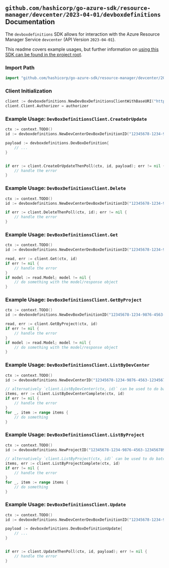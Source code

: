 
## `github.com/hashicorp/go-azure-sdk/resource-manager/devcenter/2023-04-01/devboxdefinitions` Documentation

The `devboxdefinitions` SDK allows for interaction with the Azure Resource Manager Service `devcenter` (API Version `2023-04-01`).

This readme covers example usages, but further information on [using this SDK can be found in the project root](https://github.com/hashicorp/go-azure-sdk/tree/main/docs).

### Import Path

```go
import "github.com/hashicorp/go-azure-sdk/resource-manager/devcenter/2023-04-01/devboxdefinitions"
```


### Client Initialization

```go
client := devboxdefinitions.NewDevBoxDefinitionsClientWithBaseURI("https://management.azure.com")
client.Client.Authorizer = authorizer
```


### Example Usage: `DevBoxDefinitionsClient.CreateOrUpdate`

```go
ctx := context.TODO()
id := devboxdefinitions.NewDevCenterDevBoxDefinitionID("12345678-1234-9876-4563-123456789012", "example-resource-group", "devCenterValue", "devBoxDefinitionValue")

payload := devboxdefinitions.DevBoxDefinition{
	// ...
}


if err := client.CreateOrUpdateThenPoll(ctx, id, payload); err != nil {
	// handle the error
}
```


### Example Usage: `DevBoxDefinitionsClient.Delete`

```go
ctx := context.TODO()
id := devboxdefinitions.NewDevCenterDevBoxDefinitionID("12345678-1234-9876-4563-123456789012", "example-resource-group", "devCenterValue", "devBoxDefinitionValue")

if err := client.DeleteThenPoll(ctx, id); err != nil {
	// handle the error
}
```


### Example Usage: `DevBoxDefinitionsClient.Get`

```go
ctx := context.TODO()
id := devboxdefinitions.NewDevCenterDevBoxDefinitionID("12345678-1234-9876-4563-123456789012", "example-resource-group", "devCenterValue", "devBoxDefinitionValue")

read, err := client.Get(ctx, id)
if err != nil {
	// handle the error
}
if model := read.Model; model != nil {
	// do something with the model/response object
}
```


### Example Usage: `DevBoxDefinitionsClient.GetByProject`

```go
ctx := context.TODO()
id := devboxdefinitions.NewDevBoxDefinitionID("12345678-1234-9876-4563-123456789012", "example-resource-group", "projectValue", "devBoxDefinitionValue")

read, err := client.GetByProject(ctx, id)
if err != nil {
	// handle the error
}
if model := read.Model; model != nil {
	// do something with the model/response object
}
```


### Example Usage: `DevBoxDefinitionsClient.ListByDevCenter`

```go
ctx := context.TODO()
id := devboxdefinitions.NewDevCenterID("12345678-1234-9876-4563-123456789012", "example-resource-group", "devCenterValue")

// alternatively `client.ListByDevCenter(ctx, id)` can be used to do batched pagination
items, err := client.ListByDevCenterComplete(ctx, id)
if err != nil {
	// handle the error
}
for _, item := range items {
	// do something
}
```


### Example Usage: `DevBoxDefinitionsClient.ListByProject`

```go
ctx := context.TODO()
id := devboxdefinitions.NewProjectID("12345678-1234-9876-4563-123456789012", "example-resource-group", "projectValue")

// alternatively `client.ListByProject(ctx, id)` can be used to do batched pagination
items, err := client.ListByProjectComplete(ctx, id)
if err != nil {
	// handle the error
}
for _, item := range items {
	// do something
}
```


### Example Usage: `DevBoxDefinitionsClient.Update`

```go
ctx := context.TODO()
id := devboxdefinitions.NewDevCenterDevBoxDefinitionID("12345678-1234-9876-4563-123456789012", "example-resource-group", "devCenterValue", "devBoxDefinitionValue")

payload := devboxdefinitions.DevBoxDefinitionUpdate{
	// ...
}


if err := client.UpdateThenPoll(ctx, id, payload); err != nil {
	// handle the error
}
```
